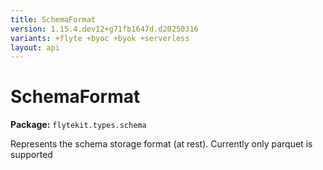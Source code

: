 ```yaml
---
title: SchemaFormat
version: 1.15.4.dev12+g71fb1647d.d20250316
variants: +flyte +byoc +byok +serverless
layout: api
---
```


# SchemaFormat

**Package:** `flytekit.types.schema`

Represents the schema storage format (at rest).
Currently only parquet is supported


